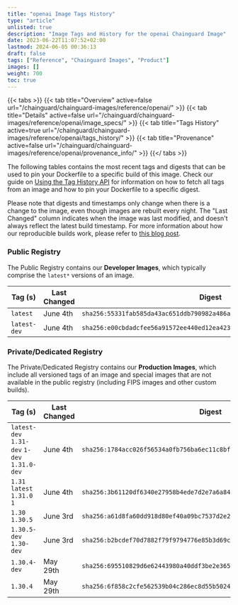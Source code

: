 ```yaml
---
title: "openai Image Tags History"
type: "article"
unlisted: true
description: "Image Tags and History for the openai Chainguard Image"
date: 2023-06-22T11:07:52+02:00
lastmod: 2024-06-05 00:36:13
draft: false
tags: ["Reference", "Chainguard Images", "Product"]
images: []
weight: 700
toc: true
---
```


{{< tabs >}}
{{< tab title="Overview" active=false url="/chainguard/chainguard-images/reference/openai/" >}}
{{< tab title="Details" active=false url="/chainguard/chainguard-images/reference/openai/image_specs/" >}}
{{< tab title="Tags History" active=true url="/chainguard/chainguard-images/reference/openai/tags_history/" >}}
{{< tab title="Provenance" active=false url="/chainguard/chainguard-images/reference/openai/provenance_info/" >}}
{{</ tabs >}}

The following tables contains the most recent tags and digests that can be used to pin your Dockerfile to a specific build of this image. Check our guide on [Using the Tag History API](/chainguard/chainguard-images/using-the-tag-history-api/) for information on how to fetch all tags from an image and how to pin your Dockerfile to a specific digest.

Please note that digests and timestamps only change when there is a change to the image, even though images are rebuilt every night. The "Last Changed" column indicates when the image was last modified, and doesn't always reflect the latest build timestamp. For more information about how our reproducible builds work, please refer to [this blog post](https://www.chainguard.dev/unchained/reproducing-chainguards-reproducible-image-builds).

### Public Registry
The Public Registry contains our **Developer Images**, which typically comprise the `latest*` versions of an image.

| Tag (s)       | Last Changed | Digest                                                                    |
|---------------|--------------|---------------------------------------------------------------------------|
|  `latest`     | June 4th     | `sha256:55331fab585da43ac651ddb790982a486a1e257dcfc4e73c88ad5d78f6ec4323` |
|  `latest-dev` | June 4th     | `sha256:e00cbdadcfee56a91572ee440ed12ea423a74d9a05d2ed71cb2ead5d85ab9cb0` |


### Private/Dedicated Registry
The Private/Dedicated Registry contains our **Production Images**, which include all versioned tags of an image and special images that are not available in the public registry (including FIPS images and other custom builds).

| Tag (s)                                       | Last Changed | Digest                                                                    |
|-----------------------------------------------|--------------|---------------------------------------------------------------------------|
|  `latest-dev` `1.31-dev` `1-dev` `1.31.0-dev` | June 4th     | `sha256:1784acc026f56534a0fb756ba6ec11c8bf6fbc7db54c50f0b23c298db198d9cb` |
|  `1.31` `latest` `1.31.0` `1`                 | June 4th     | `sha256:3b61120df6340e27958b4ede7d2e7a6a8448f723c1e4649dd562d2316700d324` |
|  `1.30` `1.30.5`                              | June 3rd     | `sha256:a61d8fa60dd918d80ef40a09bc7537d2e2bc2b055846206dec4cbb38a6df1a6d` |
|  `1.30.5-dev` `1.30-dev`                      | June 3rd     | `sha256:b2bcdef70d7882f79f9794776e85b3d69c4a039a2eee0661fc602d248ad2cb4d` |
|  `1.30.4-dev`                                 | May 29th     | `sha256:695510829d6e62443980a40ddf3be2e3655c80d7114863c20a4f72fc0aa49553` |
|  `1.30.4`                                     | May 29th     | `sha256:6f858c2cfe562539b04c286ec8d55b50246e5b25100be37032c90f28656a7164` |

